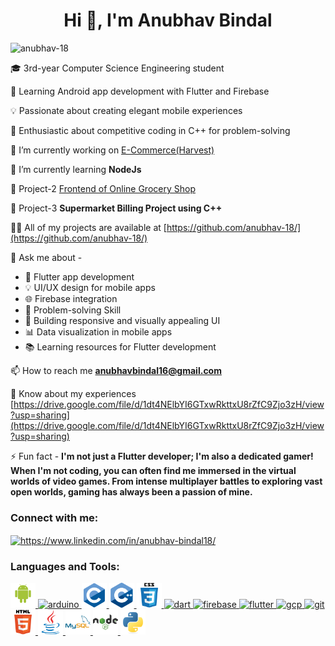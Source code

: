 <h1 align="center">Hi 👋, I'm Anubhav Bindal</h1>

<p align="left"> <img src="https://komarev.com/ghpvc/?username=anubhav-18&label=Profile%20views&color=0e75b6&style=flat" alt="anubhav-18" /> </p>

<p align = "left">
🎓 3rd-year Computer Science Engineering student 

🚀 Learning Android app development with Flutter and Firebase

💡 Passionate about creating elegant mobile experiences

🌟 Enthusiastic about competitive coding in C++ for problem-solving</p>

<!-- <h3 align="center">I am an Android Flutter developer with a passion for building innovative mobile applications. Below, you'll find a collection of my projects, each highlighting my skills and dedication to creating quality software. Feel free to explore and reach out if you have any questions or would like to collaborate.</h3> -->

🔭 I’m currently working on [E-Commerce(Harvest)](https://github.com/anubhav-18/Harvest)

🌱 I’m currently learning **NodeJs**

👯 Project-2 [Frontend of Online Grocery Shop](https://github.com/anubhav-18/PROGRAM/tree/master/Flutter/food_delivering_app)

🤝 Project-3 **Supermarket Billing Project using C++**

👨‍💻 All of my projects are available at [https://github.com/anubhav-18/](https://github.com/anubhav-18/)

💬 Ask me about - 
 - 📱 Flutter app development
 - 💡 UI/UX design for mobile apps
 - 🌐 Firebase integration
 - 🤔 Problem-solving Skill
 - 🚀 Building responsive and visually appealing UI
 - 📊 Data visualization in mobile apps
 - 📚 Learning resources for Flutter development

📫 How to reach me **anubhavbindal16@gmail.com**

📄 Know about my experiences [https://drive.google.com/file/d/1dt4NElbYI6GTxwRkttxU8rZfC9Zjo3zH/view?usp=sharing](https://drive.google.com/file/d/1dt4NElbYI6GTxwRkttxU8rZfC9Zjo3zH/view?usp=sharing)

⚡ Fun fact - **I'm not just a Flutter developer; I'm also a dedicated gamer! When I'm not coding, you can often find me immersed in the virtual worlds of video games. From intense multiplayer battles to exploring vast open worlds, gaming has always been a passion of mine.**

<h3 align="left">Connect with me:</h3>
<p align="left">
<a href="https://linkedin.com/in/https://www.linkedin.com/in/anubhav-bindal18/" target="blank"><img align="center" src="https://raw.githubusercontent.com/rahuldkjain/github-profile-readme-generator/master/src/images/icons/Social/linked-in-alt.svg" alt="https://www.linkedin.com/in/anubhav-bindal18/" height="30" width="40" /></a>
</p>

<h3 align="left">Languages and Tools:</h3>
<p align="left"> <a href="https://developer.android.com" target="_blank" rel="noreferrer"> <img src="https://raw.githubusercontent.com/devicons/devicon/master/icons/android/android-original-wordmark.svg" alt="android" width="40" height="40"/> </a> <a href="https://www.arduino.cc/" target="_blank" rel="noreferrer"> <img src="https://cdn.worldvectorlogo.com/logos/arduino-1.svg" alt="arduino" width="40" height="40"/> </a> <a href="https://www.cprogramming.com/" target="_blank" rel="noreferrer"> <img src="https://raw.githubusercontent.com/devicons/devicon/master/icons/c/c-original.svg" alt="c" width="40" height="40"/> </a> <a href="https://www.w3schools.com/cpp/" target="_blank" rel="noreferrer"> <img src="https://raw.githubusercontent.com/devicons/devicon/master/icons/cplusplus/cplusplus-original.svg" alt="cplusplus" width="40" height="40"/> </a> <a href="https://www.w3schools.com/css/" target="_blank" rel="noreferrer"> <img src="https://raw.githubusercontent.com/devicons/devicon/master/icons/css3/css3-original-wordmark.svg" alt="css3" width="40" height="40"/> </a> <a href="https://dart.dev" target="_blank" rel="noreferrer"> <img src="https://www.vectorlogo.zone/logos/dartlang/dartlang-icon.svg" alt="dart" width="40" height="40"/> </a> <a href="https://firebase.google.com/" target="_blank" rel="noreferrer"> <img src="https://www.vectorlogo.zone/logos/firebase/firebase-icon.svg" alt="firebase" width="40" height="40"/> </a> <a href="https://flutter.dev" target="_blank" rel="noreferrer"> <img src="https://www.vectorlogo.zone/logos/flutterio/flutterio-icon.svg" alt="flutter" width="40" height="40"/> </a> <a href="https://cloud.google.com" target="_blank" rel="noreferrer"> <img src="https://www.vectorlogo.zone/logos/google_cloud/google_cloud-icon.svg" alt="gcp" width="40" height="40"/> </a> <a href="https://git-scm.com/" target="_blank" rel="noreferrer"> <img src="https://www.vectorlogo.zone/logos/git-scm/git-scm-icon.svg" alt="git" width="40" height="40"/> </a> <a href="https://www.w3.org/html/" target="_blank" rel="noreferrer"> <img src="https://raw.githubusercontent.com/devicons/devicon/master/icons/html5/html5-original-wordmark.svg" alt="html5" width="40" height="40"/> </a> <a href="https://www.java.com" target="_blank" rel="noreferrer"> <img src="https://raw.githubusercontent.com/devicons/devicon/master/icons/java/java-original.svg" alt="java" width="40" height="40"/> </a> <a href="https://www.mysql.com/" target="_blank" rel="noreferrer"> <img src="https://raw.githubusercontent.com/devicons/devicon/master/icons/mysql/mysql-original-wordmark.svg" alt="mysql" width="40" height="40"/> </a> <a href="https://nodejs.org" target="_blank" rel="noreferrer"> <img src="https://raw.githubusercontent.com/devicons/devicon/master/icons/nodejs/nodejs-original-wordmark.svg" alt="nodejs" width="40" height="40"/> </a> <a href="https://www.python.org" target="_blank" rel="noreferrer"> <img src="https://raw.githubusercontent.com/devicons/devicon/master/icons/python/python-original.svg" alt="python" width="40" height="40"/> </a> </p>

<!-- ![GitHub stats](https://github-readme-stats.vercel.app/api?username=anubhav-18&show_icons=true&theme=tokyonight) -->

<!-- <p><img align="center" src="https://github-readme-stats.vercel.app/api/top-langs?username=anubhav-18&show_icons=true&locale=en&layout=compact" alt="anubhav-18" /></p> -->

<!-- ![Top Langs](https://github-readme-stats.vercel.app/api/top-langs/?username=anubhav-18&theme=transparent) -->
